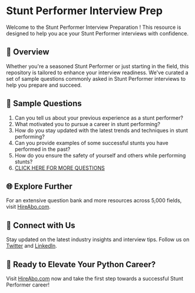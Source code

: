 # Stunt Performer Interview Prep

Welcome to the Stunt Performer Interview Preparation ! This resource is designed to help you ace your Stunt Performer interviews with confidence.

## 🚀 Overview

Whether you're a seasoned Stunt Performer or just starting in the field, this repository is tailored to enhance your interview readiness. We've curated a set of sample questions commonly asked in Stunt Performer interviews to help you prepare and succeed.

## 📝 Sample Questions

1. Can you tell us about your previous experience as a stunt performer?
2. What motivated you to pursue a career in stunt performing?
3. How do you stay updated with the latest trends and techniques in stunt performing?
4. Can you provide examples of some successful stunts you have performed in the past?
5. How do you ensure the safety of yourself and others while performing stunts?
6. [CLICK HERE FOR MORE QUESTIONS](https://hireabo.com/job/16_0_17/Stunt%20Performer)

## 🌐 Explore Further

For an extensive question bank and more resources across 5,000 fields, visit [HireAbo.com](https://www.hireabo.com).

## 📱 Connect with Us

Stay updated on the latest industry insights and interview tips. Follow us on [Twitter](https://twitter.com/hireabo) and [LinkedIn](https://www.linkedin.com/in/hire-abo-3609972a8/).

## 🚀 Ready to Elevate Your Python Career?

Visit [HireAbo.com](https://www.hireabo.com) now and take the first step towards a successful Stunt Performer career!